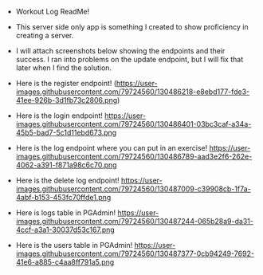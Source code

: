 - Workout Log ReadMe!

- This server side only app is something I created to show proficiency in creating a server.

- I will attach screenshots below showing the endpoints and their success. I ran into problems on the update endpoint, but I will fix that later when I find the solution.

- Here is the register endpoint!
(https://user-images.githubusercontent.com/79724560/130486218-e8ebd177-fde3-41ee-926b-3d1fb73c2806.png)

- Here is the login endpoint!
https://user-images.githubusercontent.com/79724560/130486401-03bc3caf-a34a-45b5-bad7-5c1d11ebd673.png

- Here is the log endpoint where you can put in an exercise!
https://user-images.githubusercontent.com/79724560/130486789-aad3e2f6-262e-4062-a391-f871a98c6c70.png

- Here is the delete log endpoint!
https://user-images.githubusercontent.com/79724560/130487009-c39908cb-1f7a-4abf-b153-453fc70ffde1.png

- Here is logs table in PGAdmin!
https://user-images.githubusercontent.com/79724560/130487244-065b28a9-da31-4ccf-a3a1-30037d53c167.png

- Here is the users table in PGAdmin!
https://user-images.githubusercontent.com/79724560/130487377-0cb94249-7692-41e6-a885-c4aa8ff791a5.png


